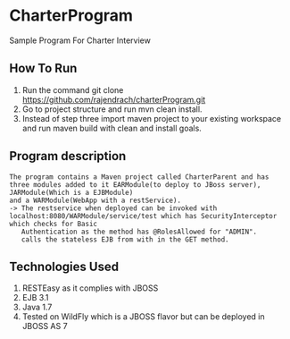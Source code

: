# CharterProgram
Sample Program For Charter Interview

## How To Run
  1. Run the command git clone https://github.com/rajendrach/charterProgram.git
  2. Go to project structure and run mvn clean install.
  3. Instead of step three import maven project to your existing workspace and run maven build with clean and install goals.

## Program description
    The program contains a Maven project called CharterParent and has three modules added to it EARModule(to deploy to JBoss server), JARModule(Which is a EJBModule)
    and a WARModule(WebApp with a restService).
    -> The restservice when deployed can be invoked with localhost:8080/WARModule/service/test which has SecurityInterceptor which checks for Basic
       Authentication as the method has @RolesAllowed for "ADMIN".
       calls the stateless EJB from with in the GET method.
## Technologies Used
  1) RESTEasy as it complies with JBOSS
  2) EJB 3.1
  3) Java 1.7
  4) Tested on WildFly which is a JBOSS flavor but can be deployed in JBOSS AS 7
